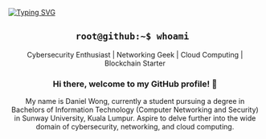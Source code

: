 [![Typing SVG](https://readme-typing-svg.demolab.com?font=Fira+Code&weight=500&size=60&pause=1000&color=00FF5B&center=true&vCenter=true&multiline=true&width=1000&height=100&lines=0xDanW)](https://git.io/typing-svg)

<h2 align='center'> <code>root@github:~$ whoami </code></h2>
<p align='center'>Cybersecurity Enthusiast | Networking Geek | Cloud Computing | Blockchain Starter</p>

<div align='center'>
<h3 align='center'>Hi there, welcome to my GitHub profile! 👋</h3>
My name is Daniel Wong, currently a student pursuing a degree in Bachelors of Information Technology (Computer Networking and Security) in Sunway University, Kuala Lumpur. Aspire to delve further into the wide domain of cybersecurity, networking, and cloud computing. 
</div>

